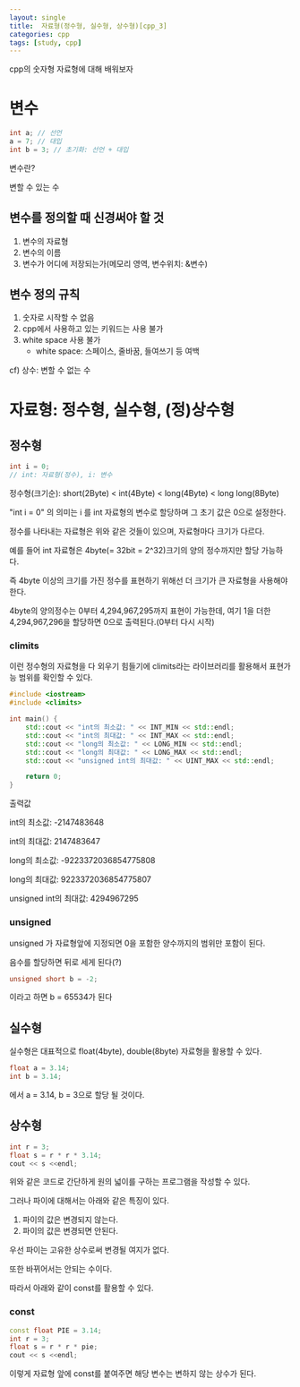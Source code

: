 ```yaml
---
layout: single
title:  자료형(정수형, 실수형, 상수형)[cpp_3]
categories: cpp
tags: [study, cpp]
---
```


cpp의 숫자형 자료형에 대해 배워보자
 
# 변수

```cpp
int a; // 선언
a = 7; // 대입
int b = 3; // 초기화: 선언 + 대입
```
변수란?

변할 수 있는 수

## 변수를 정의할 때 신경써야 할 것
1. 변수의 자료형
2. 변수의 이름
3. 변수가 어디에 저장되는가(메모리 영역, 변수위치: &변수)

## 변수 정의 규칙
1. 숫자로 시작할 수 없음
2. cpp에서 사용하고 있는 키워드는 사용 불가
3. white space 사용 불가
   - white space: 스페이스, 줄바꿈, 들여쓰기 등 여백

cf) 상수: 변할 수 없는 수


# 자료형: 정수형, 실수형, (정)상수형
## 정수형
```cpp
int i = 0;
// int: 자료형(정수), i: 변수
```
정수형(크기순): short(2Byte) < int(4Byte) < long(4Byte) < long long(8Byte)

"int i = 0" 의 의미는 i 를 int 자료형의 변수로 할당하며 그 초기 값은 0으로 설정한다.

정수를 나타내는 자료형은 위와 같은 것들이 있으며, 자료형마다 크기가 다르다.

예를 들어 int 자료형은 4byte(= 32bit = 2^32)크기의 양의 정수까지만 할당 가능하다.

즉 4byte 이상의 크기를 가진 정수를 표현하기 위해선 더 크기가 큰 자료형을 사용해야한다.

4byte의 양의정수는 0부터 4,294,967,295까지 표현이 가능한데, 여기 1을 더한 4,294,967,296을 할당하면 0으로 출력된다.(0부터 다시 시작)

### climits

이런 정수형의 자료형을 다 외우기 힘들기에 climits라는 라이브러리를 활용해서 표현가능 범위를 확인할 수 있다.
```cpp
#include <iostream>
#include <climits>

int main() {
    std::cout << "int의 최소값: " << INT_MIN << std::endl;
    std::cout << "int의 최대값: " << INT_MAX << std::endl;
    std::cout << "long의 최소값: " << LONG_MIN << std::endl;
    std::cout << "long의 최대값: " << LONG_MAX << std::endl;
    std::cout << "unsigned int의 최대값: " << UINT_MAX << std::endl;

    return 0;
}
```
출력값

int의 최소값: -2147483648

int의 최대값: 2147483647

long의 최소값: -9223372036854775808

long의 최대값: 9223372036854775807

unsigned int의 최대값: 4294967295

### unsigned 

unsigned 가 자료형앞에 지정되면 0을 포함한 양수까지의 범위만 포함이 된다.

음수를 할당하면 뒤로 세게 된다(?)
```cpp
unsigned short b = -2;
```
이라고 하면 b = 65534가 된다

## 실수형
실수형은 대표적으로 float(4byte), double(8byte) 자료형을 활용할 수 있다.

```cpp
float a = 3.14;
int b = 3.14;
```
에서 a = 3.14, b = 3으로 할당 될 것이다.

## 상수형

```cpp
int r = 3;
float s = r * r * 3.14;
cout << s <<endl;
```
위와 같은 코드로 간단하게 원의 넓이를 구하는 프로그램을 작성할 수 있다.

그러나 파이에 대해서는 아래와 같은 특징이 있다.

1. 파이의 값은 변경되지 않는다.
2. 파이의 값은 변경되면 안된다.


우선 파이는 고유한 상수로써 변경될 여지가 없다.

또한 바뀌어서는 안되는 수이다.

따라서 아래와 같이 const를 활용할 수 있다.

### const

```cpp
const float PIE = 3.14;
int r = 3;
float s = r * r * pie;
cout << s <<endl;
```
이렇게 자료형 앞에 const를 붙여주면 해당 변수는 변하지 않는 상수가 된다.
